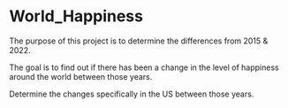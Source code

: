 # World_Happiness
The purpose of this project is to determine the differences from 2015 & 2022.

The goal is to find out if there has been a change in the level of happiness around the world between those years.

Determine the changes specifically in the US between those years.
